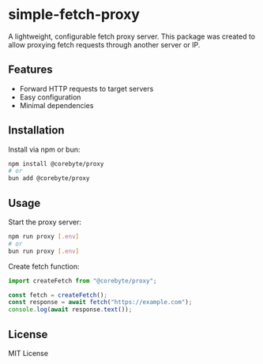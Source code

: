 # simple-fetch-proxy

A lightweight, configurable fetch proxy server. This package was created to allow proxying fetch requests through another server or IP.

## Features
- Forward HTTP requests to target servers
- Easy configuration
- Minimal dependencies

## Installation

Install via npm or bun:

```bash
npm install @corebyte/proxy
# or
bun add @corebyte/proxy
```

## Usage

Start the proxy server:

```bash
npm run proxy [.env]
# or
bun run proxy [.env]
```

Create fetch function:
```js
import createFetch from "@corebyte/proxy";

const fetch = createFetch();
const response = await fetch("https://example.com");
console.log(await response.text());
```

## License

MIT License

